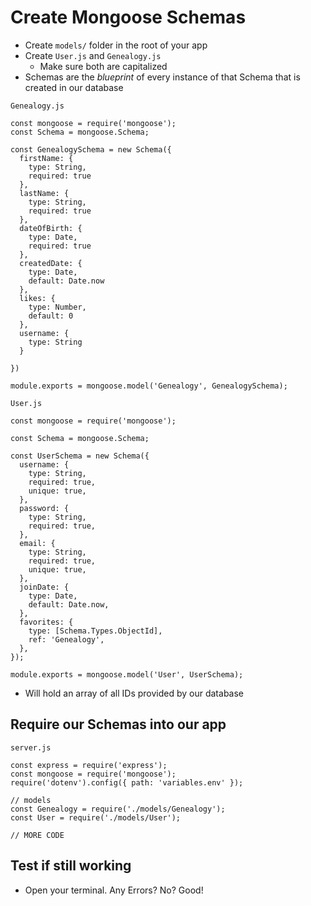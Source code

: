 # Create Mongoose Schemas
* Create `models/` folder in the root of your app
* Create `User.js` and `Genealogy.js`
    - Make sure both are capitalized
* Schemas are the _blueprint_ of every instance of that Schema that is created in our database

`Genealogy.js`

```
const mongoose = require('mongoose');
const Schema = mongoose.Schema;

const GenealogySchema = new Schema({
  firstName: {
    type: String,
    required: true
  },
  lastName: {
    type: String,
    required: true
  },
  dateOfBirth: {
    type: Date,
    required: true
  },
  createdDate: {
    type: Date,
    default: Date.now
  },
  likes: {
    type: Number,
    default: 0
  },
  username: {
    type: String
  }

})

module.exports = mongoose.model('Genealogy', GenealogySchema);
```

`User.js`

```
const mongoose = require('mongoose');

const Schema = mongoose.Schema;

const UserSchema = new Schema({
  username: {
    type: String,
    required: true,
    unique: true,
  },
  password: {
    type: String,
    required: true,
  },
  email: {
    type: String,
    required: true,
    unique: true,
  },
  joinDate: {
    type: Date,
    default: Date.now,
  },
  favorites: {
    type: [Schema.Types.ObjectId],
    ref: 'Genealogy',
  },
});

module.exports = mongoose.model('User', UserSchema);
```

* Will hold an array of all IDs provided by our database

## Require our Schemas into our app
`server.js`

```
const express = require('express');
const mongoose = require('mongoose');
require('dotenv').config({ path: 'variables.env' });

// models
const Genealogy = require('./models/Genealogy');
const User = require('./models/User');

// MORE CODE
```

## Test if still working
* Open your terminal. Any Errors? No? Good!
